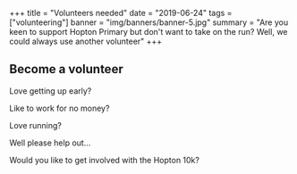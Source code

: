 +++
title = "Volunteers needed"
date = "2019-06-24"
tags = ["volunteering"]
banner = "img/banners/banner-5.jpg"
summary = "Are you keen to support Hopton Primary but don't want to take on the run? Well, we could always use another volunteer"
+++

## Become a volunteer

Love getting up early?

<!--more-->

Like to work for no money?

Love running?

Well please help out...

Would you like to get involved with the Hopton 10k?